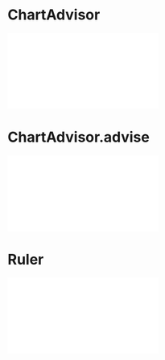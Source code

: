 # ChartAdvisor

<embed src='@/docs/api/chart-advisor/0_ChartAdvisor.zh.md'></embed>
# ChartAdvisor.advise

<embed src='@/docs/api/chart-advisor/1_ChartAdvisor-advise.zh.md'></embed>
# Ruler

<embed src='@/docs/api/chart-advisor/30_Ruler.zh.md'></embed>